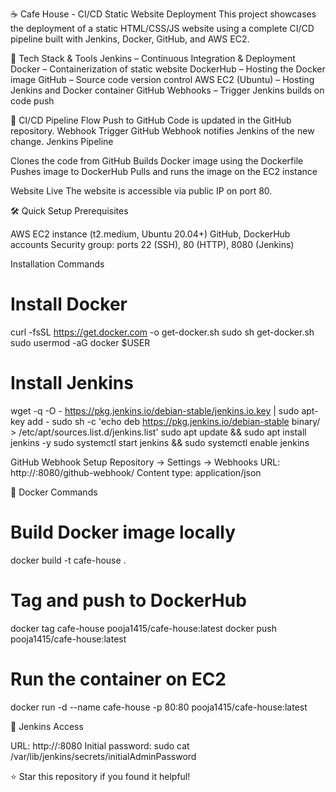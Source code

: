 ☕ Cafe House - CI/CD Static Website Deployment
This project showcases the deployment of a static HTML/CSS/JS website using a complete CI/CD pipeline built with Jenkins, Docker, GitHub, and AWS EC2.

🧰 Tech Stack & Tools
Jenkins – Continuous Integration & Deployment
Docker – Containerization of static website
DockerHub – Hosting the Docker image
GitHub – Source code version control
AWS EC2 (Ubuntu) – Hosting Jenkins and Docker container
GitHub Webhooks – Trigger Jenkins builds on code push

🔄 CI/CD Pipeline Flow
Push to GitHub
Code is updated in the GitHub repository.
Webhook Trigger
GitHub Webhook notifies Jenkins of the new change.
Jenkins Pipeline

Clones the code from GitHub
Builds Docker image using the Dockerfile
Pushes image to DockerHub
Pulls and runs the image on the EC2 instance

Website Live
The website is accessible via public IP on port 80.

🛠️ Quick Setup
Prerequisites

AWS EC2 instance (t2.medium, Ubuntu 20.04+)
GitHub, DockerHub accounts
Security group: ports 22 (SSH), 80 (HTTP), 8080 (Jenkins)

Installation Commands
# Install Docker
curl -fsSL https://get.docker.com -o get-docker.sh
sudo sh get-docker.sh
sudo usermod -aG docker $USER

# Install Jenkins
wget -q -O - https://pkg.jenkins.io/debian-stable/jenkins.io.key | sudo apt-key add -
sudo sh -c 'echo deb https://pkg.jenkins.io/debian-stable binary/ > /etc/apt/sources.list.d/jenkins.list'
sudo apt update && sudo apt install jenkins -y
sudo systemctl start jenkins && sudo systemctl enable jenkins

GitHub Webhook Setup
Repository → Settings → Webhooks
URL: http://<ec2-ip>:8080/github-webhook/
Content type: application/json

🐳 Docker Commands
# Build Docker image locally
docker build -t cafe-house .

# Tag and push to DockerHub
docker tag cafe-house pooja1415/cafe-house:latest
docker push pooja1415/cafe-house:latest

# Run the container on EC2
docker run -d --name cafe-house -p 80:80 pooja1415/cafe-house:latest

🔧 Jenkins Access

URL: http://<ec2-ip>:8080
Initial password: sudo cat /var/lib/jenkins/secrets/initialAdminPassword


⭐ Star this repository if you found it helpful!
